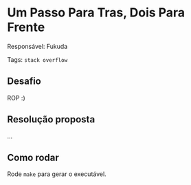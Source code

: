 # Um Passo Para Tras, Dois Para Frente

Responsável: Fukuda

Tags: `stack overflow`

## Desafio

ROP :)

## Resolução proposta

...

## Como rodar

Rode `make` para gerar o executável.
